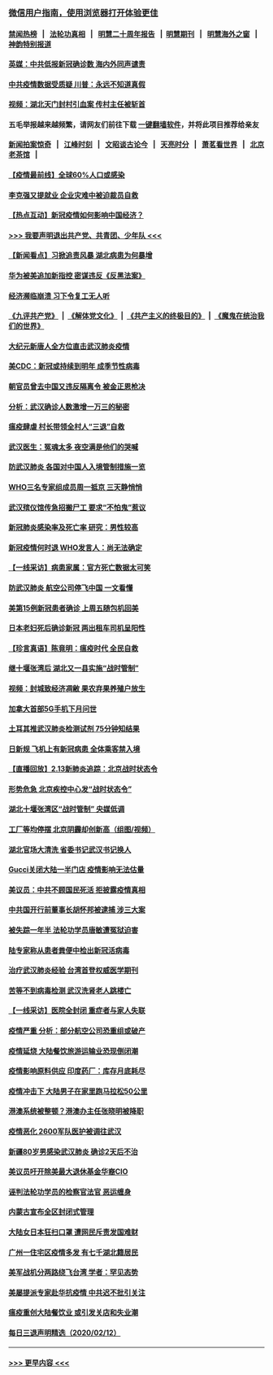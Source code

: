 ### [微信用户指南，使用浏览器打开体验更佳](https://github.com/gfw-breaker/banned-news1/blob/master/indexes/wechat-guide.md?t=0)
#### [禁闻热榜](热点新闻.md?t=0)  &nbsp;&nbsp;|&nbsp;&nbsp; [法轮功真相](https://github.com/gfw-breaker/truth/blob/master/README.md?t=0) &nbsp;&nbsp;|&nbsp;&nbsp; [明慧二十周年报告](https://github.com/gfw-breaker/mh-reports/blob/master/README.md?t=0) &nbsp;&nbsp;|&nbsp;&nbsp;[明慧期刊](https://github.com/gfw-breaker/mh-qikan) &nbsp;&nbsp;|&nbsp;&nbsp; [明慧海外之窗](https://github.com/gfw-breaker/mh-news/blob/master/README.md?t=0) &nbsp;&nbsp;|&nbsp;&nbsp; [神韵特别报道](https://github.com/gfw-breaker/mh-news/blob/master/shenyun.md?t=0)
#### [英媒：中共低报新冠确诊数 海内外同声谴责](../pages/nsc413/n11867421.md?t=02140833) 
#### [中共疫情数据受质疑 川普：永远不知道真假](../pages/nsc413/n11867195.md?t=02140833) 
#### [视频：湖北天门封村引血案 传村主任被斩首](../pages/nsc413/n11867382.md?t=02140833) 
#### 五毛举报越来越频繁，请网友们前往下载 [一键翻墙软件](https://github.com/gfw-breaker/ssr-accounts)，并将此项目推荐给亲友
#### [新闻拍案惊奇](https://github.com/gfw-breaker/banned-news1/blob/master/pages/link4.md) &nbsp;&nbsp;|&nbsp;&nbsp; [江峰时刻](https://github.com/gfw-breaker/banned-news1/blob/master/pages/link4.md) &nbsp;&nbsp;|&nbsp;&nbsp; [文昭谈古论今](https://github.com/gfw-breaker/banned-news1/blob/master/pages/link4.md) &nbsp;&nbsp;|&nbsp;&nbsp; [天亮时分](https://github.com/gfw-breaker/banned-news1/blob/master/pages/link4.md) &nbsp;&nbsp;|&nbsp;&nbsp; [萧茗看世界](https://github.com/gfw-breaker/banned-news1/blob/master/pages/link4.md) &nbsp;&nbsp;|&nbsp;&nbsp; [北京老茶馆](https://github.com/gfw-breaker/banned-news1/blob/master/pages/link4.md) &nbsp;&nbsp;|&nbsp;&nbsp; 
#### [【疫情最前线】全球60%人口或感染](../pages/nsc413/n11866914.md?t=02140833) 
#### [李克强又提就业 企业灾难中被迫裁员自救](../pages/nsc413/n11867323.md?t=02140833) 
#### [【热点互动】新冠疫情如何影响中国经济？](../pages/nsc413/n11867208.md?t=02140833) 
#### [>>> 我要声明退出共产党、共青团、少年队 <<<](https://github.com/begood0513/goodnews/blob/master/quit/letter.md) 
#### [【新闻看点】习掀追责风暴 湖北病患为何暴增](../pages/nsc413/n11867035.md?t=02140833) 
#### [华为被美追加新指控 密谋违反《反黑法案》](../pages/nsc413/n11867191.md?t=02140833) 
#### [经济濒临崩溃 习下令复工无人听](../pages/nsc413/n11867269.md?t=02140833) 
#### [《九评共产党》](https://github.com/begood0513/9ping.md/blob/master/README.md) &nbsp;|&nbsp; [《解体党文化》](../../../../jtdwh.md/blob/master/README.md)  &nbsp;|&nbsp; [《共产主义的终极目的》](../../../../gczydzjmd.md/blob/master/README.md) &nbsp;|&nbsp; [《魔鬼在统治我们的世界》](../../../../mgztzwmdsj.md/blob/master/README.md) 
#### [大纪元新唐人全方位直击武汉肺炎疫情](../pages/nsc413/n11859405.md?t=02140833) 
#### [美CDC：新冠或持续到明年 成季节性病毒](../pages/nsc413/n11867279.md?t=02140833) 
#### [朝官员曾去中国又违反隔离令 被金正恩枪决](../pages/nsc413/n11867087.md?t=02140833) 
#### [分析：武汉确诊人数激增一万三的秘密](../pages/nsc413/n11866187.md?t=02140833) 
#### [瘟疫肆虐 村长带领全村人“三退”自救](../pages/nsc413/n11861714.md?t=02140833) 
#### [武汉医生：冤魂太多 夜空满是他们的哭喊](../pages/nsc413/n11867107.md?t=02140833) 
#### [防武汉肺炎 各国对中国人入境管制措施一览](../pages/nsc413/n11838726.md?t=02140833) 
#### [WHO三名专家组成员周一抵京 三天静悄悄](../pages/nsc413/n11866947.md?t=02140833) 
#### [武汉殡仪馆传急招搬尸工 要求“不怕鬼”惹议](../pages/nsc413/n11866834.md?t=02140833) 
#### [新冠肺炎感染率及死亡率 研究：男性较高](../pages/nsc413/n11866956.md?t=02140833) 
#### [新冠疫情何时退 WHO发言人：尚无法确定](../pages/nsc413/n11866864.md?t=02140833) 
#### [【一线采访】病患家属：官方死亡数据太可笑](../pages/nsc413/n11866840.md?t=02140833) 
#### [防武汉肺炎 航空公司停飞中国 一文看懂](../pages/nsc413/n11866800.md?t=02140833) 
#### [美第15例新冠患者确诊 上周五随包机回美](../pages/nsc413/n11866852.md?t=02140833) 
#### [日本老妇死后确诊新冠 两出租车司机呈阳性](../pages/nsc413/n11866755.md?t=02140833) 
#### [【珍言真语】陈竟明：瘟疫时代 全民自救](../pages/nsc413/n11866765.md?t=02140833) 
#### [继十堰张湾后 湖北又一县实施“战时管制”](../pages/nsc413/n11866748.md?t=02140833) 
#### [视频：封城致经济凋敝 果农弃果养殖户放生](../pages/nsc413/n11866120.md?t=02140833) 
#### [加拿大首部5G手机下月问世](../pages/nsc413/n11864631.md?t=02140833) 
#### [土耳其推武汉肺炎检测试剂 75分钟知结果](../pages/nsc413/n11866520.md?t=02140833) 
#### [日新规 飞机上有新冠病患 全体乘客禁入境](../pages/nsc413/n11866233.md?t=02140833) 
#### [【直播回放】2.13新肺炎追踪：北京战时状态令](../pages/nsc413/n11866261.md?t=02140833) 
#### [形势危急 北京疾控中心发“战时状态令”](../pages/nsc413/n11866362.md?t=02140833) 
#### [湖北十堰张湾区“战时管制” 央媒低调](../pages/nsc413/n11866013.md?t=02140833) 
#### [工厂等均停摆 北京阴霾却创新高（组图/视频）](../pages/nsc413/n11865856.md?t=02140833) 
#### [湖北官场大清洗 省委书记武汉书记换人](../pages/nsc413/n11865112.md?t=02140833) 
#### [Gucci关闭大陆一半门店 疫情影响无法估量](../pages/nsc413/n11865799.md?t=02140833) 
#### [美议员：中共不顾国民死活 拒披露疫情真相](../pages/nsc413/n11866147.md?t=02140833) 
#### [中共国开行前董事长胡怀邦被逮捕 涉三大案](../pages/nsc413/n11865943.md?t=02140833) 
#### [被失踪一年半 法轮功学员唐敏遭冤狱迫害](../pages/nsc413/n11863707.md?t=02140833) 
#### [陆专家称从患者粪便中检出新冠活病毒](../pages/nsc413/n11865858.md?t=02140833) 
#### [治疗武汉肺炎经验 台湾首登权威医学期刊](../pages/nsc413/n11865669.md?t=02140833) 
#### [苦等不到病毒检测 武汉洗肾老人跳楼亡](../pages/nsc413/n11866020.md?t=02140833) 
#### [【一线采访】医院全封闭 重症者与家人失联](../pages/nsc413/n11864778.md?t=02140833) 
#### [疫情严重 分析：部分航空公司恐重组或破产](../pages/nsc413/n11865138.md?t=02140833) 
#### [疫情延烧 大陆餐饮旅游运输业恐现倒闭潮](../pages/nsc413/n11865608.md?t=02140833) 
#### [疫情影响原料供应 印度药厂：库存月底耗尽](../pages/nsc413/n11865151.md?t=02140833) 
#### [疫情冲击下 大陆男子在家里跑马拉松50公里](../pages/nsc413/n11865585.md?t=02140833) 
#### [港澳系统被整顿？港澳办主任张晓明被降职](../pages/nsc413/n11865277.md?t=02140833) 
#### [疫情恶化 2600军队医护被调往武汉](../pages/nsc413/n11865111.md?t=02140833) 
#### [新疆80岁男感染武汉肺炎 确诊2天后不治](../pages/nsc413/n11865260.md?t=02140833) 
#### [美议员吁开除美最大退休基金华裔CIO](../pages/nsc413/n11865230.md?t=02140833) 
#### [诬判法轮功学员的检察官法官 恶运缠身](../pages/nsc413/n11864380.md?t=02140833) 
#### [内蒙古宣布全区封闭式管理](../pages/nsc413/n11865271.md?t=02140833) 
#### [大陆女日本狂扫口罩 遭网民斥责发国难财](../pages/nsc413/n11865107.md?t=02140833) 
#### [广州一住宅区疫情多发 有七千湖北籍居民](../pages/nsc413/n11865083.md?t=02140833) 
#### [美军战机分两路绕飞台湾 学者：罕见态势](../pages/nsc413/n11864996.md?t=02140833) 
#### [美屡提派专家赴华抗疫情 中共迟不批引关注](../pages/nsc413/n11864719.md?t=02140833) 
#### [瘟疫重创大陆餐饮业 或引发关店和失业潮](../pages/nsc413/n11864742.md?t=02140833) 
#### [每日三退声明精选（2020/02/12）](../pages/nsc413/n11865077.md?t=02140833) 

----
#### [ >>> 更早内容 <<< ](../indexes/nsc413-earlier.md)
